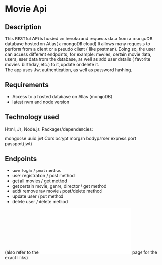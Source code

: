 # Movie Api

## Description
This RESTful APi is hosted on heroku and requests data from a mongoDB database hosted on Atlas( a mongoDB cloud)
It allows many requests to perform from a client or a pseudo client ( like postman).
Doing so, the user can access different endpoints, for example:  movies, certain movie data, users, user data from the database, as well as add user details ( favorite movies, birthday, etc.) to it, update or delete it.  
The app uses Jwt authentication, as well as password hashing.



## Requirements
- Access to a hosted database on Atlas (mongoDB)
- latest nvm and node version 


## Technology used

Html, Js, Node.js, 
Packages/dependencies: 

mongoose
uuid
jwt
Cors
bcrypt
morgan
bodyparser
express
port
passport(jwt)

## Endpoints
 
- user login / post method
- user registration / post method
- get all movies / get method
- get certain movie, genre, director / get method
- add/ remove fav movie / post/delete method
- update user / put method
- delete user  / delete method

 (also refer to the ![alt text](documentation.html)  page for the exact links)


